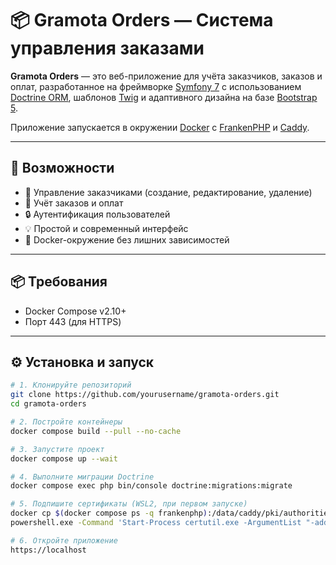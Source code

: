 # 📦 Gramota Orders — Система управления заказами

**Gramota Orders** — это веб-приложение для учёта заказчиков, заказов и оплат, разработанное на фреймворке [Symfony 7](https://symfony.com/) с использованием [Doctrine ORM](https://www.doctrine-project.org/), шаблонов [Twig](https://twig.symfony.com/) и адаптивного дизайна на базе [Bootstrap 5](https://getbootstrap.com/).

Приложение запускается в окружении [Docker](https://www.docker.com/) с [FrankenPHP](https://frankenphp.dev) и [Caddy](https://caddyserver.com/).

---

## 🚀 Возможности

- 👥 Управление заказчиками (создание, редактирование, удаление)
- 📑 Учёт заказов и оплат
- 🔒 Аутентификация пользователей
- 💡 Простой и современный интерфейс
- 🐳 Docker-окружение без лишних зависимостей

---

## 📦 Требования

- Docker Compose v2.10+
- Порт 443 (для HTTPS)

---

## ⚙️ Установка и запуск

```bash
# 1. Клонируйте репозиторий
git clone https://github.com/yourusername/gramota-orders.git
cd gramota-orders

# 2. Постройте контейнеры
docker compose build --pull --no-cache

# 3. Запустите проект
docker compose up --wait

# 4. Выполните миграции Doctrine
docker compose exec php bin/console doctrine:migrations:migrate

# 5. Подпишите сертификаты (WSL2, при первом запуске) 
docker cp $(docker compose ps -q frankenphp):/data/caddy/pki/authorities/local/root.crt /mnt/c/Users/Public/root.crt
powershell.exe -Command 'Start-Process certutil.exe -ArgumentList "-addstore", "ROOT", "C:\Users\Public\root.crt" -Verb RunAs'

# 6. Откройте приложение
https://localhost
